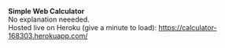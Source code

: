 **Simple Web Calculator**  
No explanation neeeded.  
Hosted live on Heroku (give a minute to load): https://calculator-168303.herokuapp.com/
